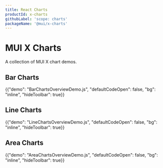 ```yaml
---
title: React Charts
productId: x-charts
githubLabel: 'scope: charts'
packageName: '@mui/x-charts'
---
```


# MUI X Charts

<p class="description">A collection of MUI X chart demos.</p>

## Bar Charts

{{"demo": "BarChartsOverviewDemo.js", "defaultCodeOpen": false, "bg": "inline", "hideToolbar": true}}

## Line Charts

{{"demo": "LineChartsOverviewDemo.js", "defaultCodeOpen": false, "bg": "inline", "hideToolbar": true}}

## Area Charts

{{"demo": "AreaChartsOverviewDemo.js", "defaultCodeOpen": false, "bg": "inline", "hideToolbar": true}}
